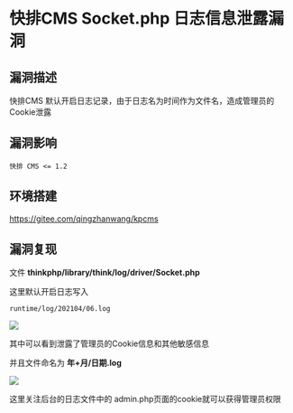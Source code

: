 # 快排CMS Socket.php 日志信息泄露漏洞

## 漏洞描述

快排CMS 默认开启日志记录，由于日志名为时间作为文件名，造成管理员的Cookie泄露

## 漏洞影响

```
快排 CMS <= 1.2
```

## 环境搭建

https://gitee.com/qingzhanwang/kpcms

## 漏洞复现

文件 **thinkphp/library/think/log/driver/Socket.php**

这里默认开启日志写入

```plain
runtime/log/202104/06.log
```

![](./images/202202170921409.png)

其中可以看到泄露了管理员的Cookie信息和其他敏感信息

并且文件命名为 **年+月/日期.log**

![](./images/202202170921851.png)

这里关注后台的日志文件中的 admin.php页面的cookie就可以获得管理员权限